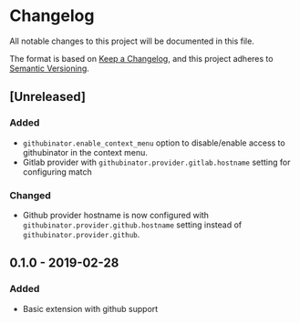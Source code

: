 # Changelog

All notable changes to this project will be documented in this file.

The format is based on [Keep a Changelog](https://keepachangelog.com/en/1.0.0/),
and this project adheres to [Semantic Versioning](https://semver.org/spec/v2.0.0.html).

## [Unreleased]

### Added

- `githubinator.enable_context_menu` option to disable/enable access to githubinator in the context menu.
- Gitlab provider with `githubinator.provider.gitlab.hostname` setting for configuring match

### Changed

- Github provider hostname is now configured with `githubinator.provider.github.hostname` setting instead of `githubinator.provider.github`.

## 0.1.0 - 2019-02-28

### Added

- Basic extension with github support
